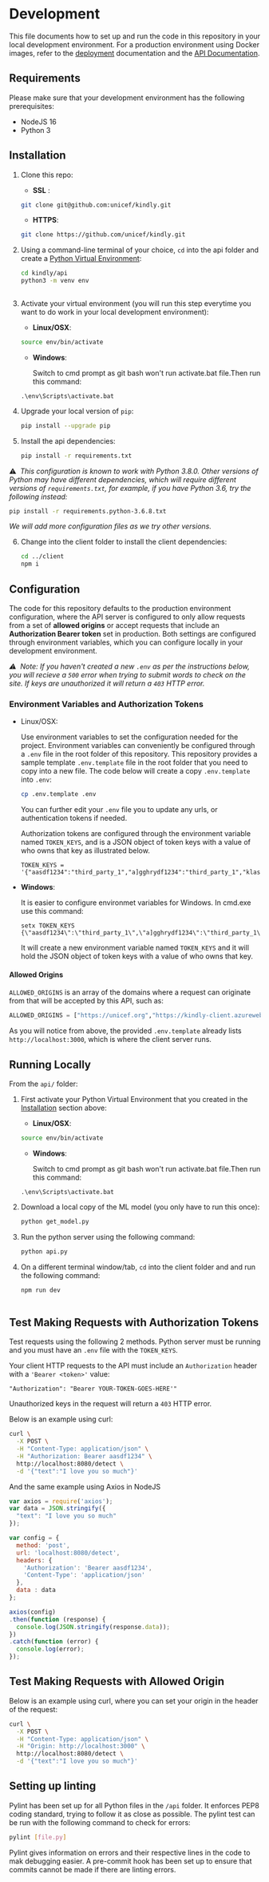 # Development

This file documents how to set up and run the code in this repository in your local development environment. For a production environment using Docker images, refer to the [deployment](deployment.md) documentation and the [API Documentation](api.md).

## Requirements

Please make sure that your development environment has the following prerequisites:
- NodeJS 16
- Python 3

## Installation

1. Clone this repo:
   -  **SSL**  :
   ```bash
   git clone git@github.com:unicef/kindly.git
   ```
   - **HTTPS**:
   ```bash
   git clone https://github.com/unicef/kindly.git
   ```
2. Using a command-line terminal of your choice, `cd` into the api folder and create a [Python Virtual Environment](https://docs.python.org/3/library/venv.html):

   ```bash
   cd kindly/api
   python3 -m venv env
  
   ```

3. Activate your virtual environment (you will run this step everytime you want to do work in your local development environment):
   - **Linux/OSX**:

    ```bash
    source env/bin/activate

    ```
     
   -  **Windows**:
    
       Switch to cmd prompt as git bash won't run activate.bat file.Then run this command: 
      
   ```shell 
   .\env\Scripts\activate.bat

   ``` 

4. Upgrade your local version of `pip`:

   ```bash
   pip install --upgrade pip
   ```

5. Install the api dependencies:

   ```bash
   pip install -r requirements.txt
   ```


  ⚠️&nbsp;&nbsp;*This configuration is known to work with Python 3.8.0. Other versions of Python may have different dependencies, which will require different versions of `requirements.txt`, for example, if you have Python 3.6, try the following instead:*
  ```bash
  pip install -r requirements.python-3.6.8.txt
  ```
  *We will add more configuration files as we try other versions.*


6. Change into the client folder to install the client dependencies:

   ```bash
   cd ../client
   npm i
   ```

## Configuration

The code for this repository defaults to the production environment configuration, where the API server is configured to only allow requests from a set of **allowed origins** or accept requests that include an **Authorization Bearer token** set in production. Both settings are configured through environment variables, which you can configure locally in your development environment.

*⚠️&nbsp;&nbsp;Note: If you haven't created a new `.env` as per the instructions below, you will recieve a `500` error when trying to submit words to check on the site. If keys are unauthorized it will return a `403` HTTP error.*


### Environment Variables and Authorization Tokens

 
* Linux/OSX:


    Use environment variables to set the configuration needed for the project. Environment variables can conveniently be configured through a `.env` file in the root folder of this repository. This repository provides a sample template `.env.template` file in the root folder that you need to copy into a new file. The code below will create a copy `.env.template` into `.env`:

  ```bash
  cp .env.template .env
  ```
    You can further edit your `.env` file you to update any urls, or authentication tokens if needed.




    Authorization tokens are configured through the environment variable named `TOKEN_KEYS`, and is a JSON object of token keys with a value of who owns that key as illustrated below.


    ```
    TOKEN_KEYS = '{"aasdf1234":"third_party_1","a]gghrydf1234":"third_party_1","klasjdflkja":"third_party_3"}'
    ```

 * **Windows**:

    It is easier to configure environmet variables for Windows. In cmd.exe use this command:

    ```shell
    setx TOKEN_KEYS {\"aasdf1234\":\"third_party_1\",\"a]gghrydf1234\":\"third_party_1\\"klasjdflkja\":\"third_party_3\"}
    ```
    
     It will create a new environment variable named `TOKEN_KEYS` and it will hold the JSON object of token keys with a value of who owns that key. 



#### Allowed Origins

`ALLOWED_ORIGINS` is an array of the domains where a request can originate from that will be accepted by this API, such as:

```python
ALLOWED_ORIGINS = ["https://unicef.org","https://kindly-client.azurewebsites.net","https://kindly-api.azurewebsites.net", "http://localhost:3000"]

```

As you will notice from above, the provided `.env.template` already lists `http://localhost:3000`, which is where the client server runs.

## Running Locally

From the `api/` folder:

1. First activate your Python Virtual Environment that you created in the [Installation](#Installation) section above:
  
   - **Linux/OSX**:

    ```bash
    source env/bin/activate

    ```
     
   -  **Windows**:
    
       Switch to cmd prompt as git bash won't run activate.bat file.Then run this command: 
      
   ```shell 
   .\env\Scripts\activate.bat

   ``` 

2. Download a local copy of the ML model (you only have to run this once):

   ```bash
   python get_model.py
   ``` 

3. Run the python server using the following command:

   ```bash
   python api.py
   ```

4. On a different terminal window/tab, `cd` into the client folder and and run the following command:

   ```bash
   npm run dev
  
   ```

## Test Making Requests with Authorization Tokens

Test requests using the following 2 methods. Python server must be running and you must have an `.env` file with the `TOKEN_KEYS`.

Your client HTTP requests to the API must include an `Authorization` header with a `'Bearer <token>'` value:

```
"Authorization": "Bearer YOUR-TOKEN-GOES-HERE'"

```

Unauthorized keys in the request will return a `403` HTTP error.

Below is an example using curl:
```bash
curl \
  -X POST \
  -H "Content-Type: application/json" \
  -H "Authorization: Bearer aasdf1234" \
  http://localhost:8080/detect \
  -d '{"text":"I love you so much"}'
```

And the same example using Axios in NodeJS

```js
var axios = require('axios');
var data = JSON.stringify({
  "text": "I love you so much"
});

var config = {
  method: 'post',
  url: 'localhost:8080/detect',
  headers: { 
    'Authorization': 'Bearer aasdf1234', 
    'Content-Type': 'application/json'
  },
  data : data
};

axios(config)
.then(function (response) {
  console.log(JSON.stringify(response.data));
})
.catch(function (error) {
  console.log(error);
});

```

## Test Making Requests with Allowed Origin

Below is an example using curl, where you can set your origin in the header of the request:

```bash
curl \
  -X POST \
  -H "Content-Type: application/json" \
  -H "Origin: http://localhost:3000" \
  http://localhost:8080/detect \
  -d '{"text":"I love you so much"}'
```

## Setting up linting

Pylint has been set up for all Python files in the `/api` folder. It enforces PEP8 coding standard, trying to follow it as close as possible. The pylint test can be run with the following command to check for errors:

```bash
pylint [file.py]
```

Pylint gives information on errors and their respective lines in the code to mak debugging easier. A pre-commit hook has been set up to ensure that commits cannot be made if there are linting errors.

